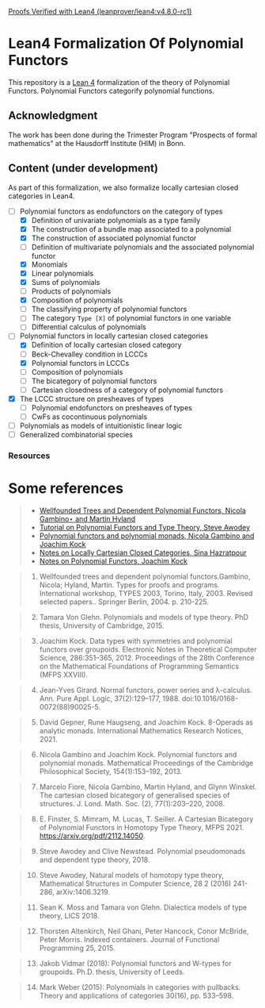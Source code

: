 [Proofs Verified with Lean4 (leanprover/lean4:v4.8.0-rc1)](https://github.com/sinhp/LeanHomotopyFrobenius/blob/master/lean-toolchain)

# Lean4 Formalization Of Polynomial Functors

This repository is a [Lean 4](https://github.com/leanprover/lean4) formalization of the theory of Polynomial Functors. Polynomial Functors categorify polynomial functions. 

## Acknowledgment 
The work has been done during the Trimester Program "Prospects of formal mathematics" at the Hausdorff Institute (HIM) in Bonn. 

## Content (under development)

As part of this formalization, we also formalize locally cartesian closed categories in Lean4. 

- [ ] Polynomial functors as endofunctors on the category of types
  - [x] Definition of univariate polynomials as a type family
  - [x] The construction of a bundle map associated to a polynomial 
  - [x] The construction of associated polynomial functor
  - [ ] Definition of multivariate polynomials and the associated polynomial functor
  - [x] Monomials 
  - [x] Linear polynomials
  - [x] Sums of polynomials
  - [ ] Products of polynomials
  - [x] Composition of polynomials
  - [ ] The classifying property of polynomial functors
  - [ ] The category `Type [X]` of polynomial functors in one variable
  - [ ] Differential calculus of polynomials
- [ ] Polynomial functors in locally cartesian closed categories
    - [x] Definition of locally cartesian closed category
    - [ ] Beck-Chevalley condition in LCCCs
    - [x] Polynomial functors in LCCCs 
    - [ ] Composition of polynomials
    - [ ] The bicategory of polynomial functors 
    - [ ] Cartesian closedness of a category of polynomial functors

- [x] The LCCC structure on presheaves of types
  - [ ] Polynomial endofunctors on presheaves of types
  - [ ] CwFs as cocontinuous polynomials
- [ ] Polynomials as models of intuitionistic linear logic
- [ ] Generalized combinatorial species

### Resources 

# Some references

> - [Wellfounded Trees and Dependent Polynomial Functors, Nicola Gambino⋆ and Martin Hyland](https://www.dpmms.cam.ac.uk/~martin/Research/Publications/2004/gh04.pdf)
> - [Tutorial on Polynomial Functors and Type Theory, Steve Awodey](https://www.cmu.edu/dietrich/philosophy/hott/slides/polytutorial.pdf)
> - [Polynomial functors and polynomial monads, Nicola Gambino and Joachim Kock](https://arxiv.org/abs/0906.4931)
> - [Notes on Locally Cartesian Closed Categories, Sina Hazratpour](https://sinhp.github.io/files/CT/notes_on_lcccs.pdf)
> - [Notes on Polynomial Functors, Joachim Kock](https://mat.uab.cat/~kock/cat/polynomial.pdf)

> 1. Wellfounded trees and dependent polynomial functors.Gambino, Nicola; Hyland, Martin. Types for proofs and programs. International workshop, TYPES 2003, Torino, Italy, 2003. Revised selected papers.. Springer Berlin, 2004. p. 210-225.

> 2. Tamara Von Glehn. Polynomials and models of type theory. PhD thesis, University of Cambridge, 2015.

> 3. Joachim Kock. Data types with symmetries and polynomial functors over groupoids. Electronic Notes in Theoretical Computer Science, 286:351–365, 2012. Proceedings of the 28th Conference on the Mathematical Foundations of Programming Semantics (MFPS XXVIII).

> 4. Jean-Yves Girard. Normal functors, power series and λ-calculus. Ann. Pure Appl. Logic, 37(2):129–177, 1988. doi:10.1016/0168-0072(88)90025-5.

> 5. David Gepner, Rune Haugseng, and Joachim Kock. 8-Operads as analytic monads. International Mathematics Research Notices, 2021.

> 6. Nicola Gambino and Joachim Kock. Polynomial functors and polynomial monads. Mathematical Proceedings of the Cambridge Philosophical Society, 154(1):153–192, 2013.

> 7. Marcelo Fiore, Nicola Gambino, Martin Hyland, and Glynn Winskel. The cartesian closed bicategory of generalised species of structures. J. Lond. Math. Soc. (2), 77(1):203–220, 2008.

> 8. E. Finster, S. Mimram, M. Lucas, T. Seiller. A Cartesian Bicategory of Polynomial Functors in Homotopy Type Theory, MFPS 2021.  https://arxiv.org/pdf/2112.14050.

> 9. Steve Awodey and Clive Newstead. Polynomial pseudomonads and dependent type theory, 2018.

> 10. Steve Awodey, Natural models of homotopy type theory, Mathematical Structures in Computer Science, 28 2 (2016) 241-286, arXiv:1406.3219.

> 11. Sean K. Moss and Tamara von Glehn. Dialectica models of type theory, LICS 2018.
    
> 12. Thorsten Altenkirch, Neil Ghani, Peter Hancock, Conor McBride, Peter Morris. Indexed containers. Journal of Functional Programming 25, 2015.

> 13. Jakob Vidmar (2018): Polynomial functors and W-types for groupoids. Ph.D. thesis, University of Leeds.

> 14. Mark Weber (2015): Polynomials in categories with pullbacks. Theory and applications of categories 30(16), pp. 533–598.





